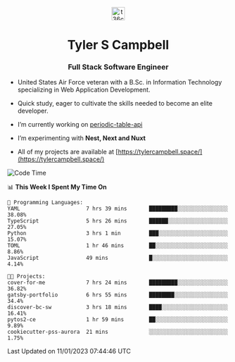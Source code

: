 <p align="center">
<a href="https://www.linkedin.com/in/t36campbell" target="blank"><img align="center" src="https://ik.imagekit.io/t36campbell/Portfolio/linkedin.png.original_m8bbGgPh6.png" alt="t36campbell" height="30" width="30" /></a>
</p>
<h1 align="center">Tyler S Campbell</h1>
<h3 align="center">Full Stack Software Engineer</h3>

* United States Air Force veteran with a B.Sc. in Information Technology specializing in Web Application Development. 

* Quick study, eager to cultivate the skills needed to become an elite developer.

* I’m currently working on [periodic-table-api](https://github.com/t36campbell/periodic-table-api)

* I’m experimenting with **Nest, Next and Nuxt**

* All of my projects are available at [https://tylercampbell.space/](https://tylercampbell.space/)

<!--START_SECTION:waka-->
![Code Time](http://img.shields.io/badge/Code%20Time-2%2C091%20hrs%2059%20mins-blue)

📊 **This Week I Spent My Time On** 

```text
💬 Programming Languages: 
YAML                     7 hrs 39 mins       █████████░░░░░░░░░░░░░░░░   38.08% 
TypeScript               5 hrs 26 mins       ██████░░░░░░░░░░░░░░░░░░░   27.05% 
Python                   3 hrs 1 min         ███░░░░░░░░░░░░░░░░░░░░░░   15.07% 
TOML                     1 hr 46 mins        ██░░░░░░░░░░░░░░░░░░░░░░░   8.86% 
JavaScript               49 mins             █░░░░░░░░░░░░░░░░░░░░░░░░   4.14%

🐱‍💻 Projects: 
cover-for-me             7 hrs 24 mins       █████████░░░░░░░░░░░░░░░░   36.82% 
gatsby-portfolio         6 hrs 55 mins       ████████░░░░░░░░░░░░░░░░░   34.4% 
discover-bc-sw           3 hrs 18 mins       ████░░░░░░░░░░░░░░░░░░░░░   16.41% 
pytos2-ce                1 hr 59 mins        ██░░░░░░░░░░░░░░░░░░░░░░░   9.89% 
cookiecutter-pss-aurora  21 mins             ░░░░░░░░░░░░░░░░░░░░░░░░░   1.75%

```


 Last Updated on 11/01/2023 07:44:46 UTC
<!--END_SECTION:waka-->
